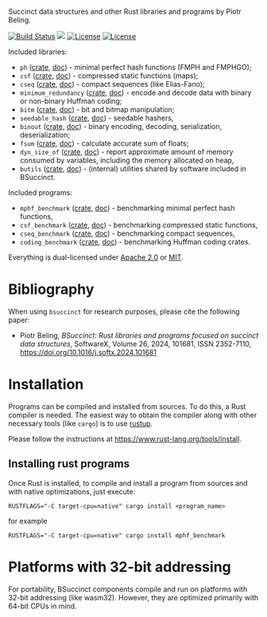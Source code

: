 Succinct data structures and other Rust libraries and programs by Piotr Beling.

[![Build Status](https://img.shields.io/github/actions/workflow/status/beling/bsuccinct-rs/rust.yml?style=flat-square)](https://github.com/beling/bsuccinct-rs/actions/)
[![](https://tokei.rs/b1/github/beling/bsuccinct-rs?type=Rust,Python&style=flat-square)](https://github.com/beling/bsuccinct-rs)
[![License](https://img.shields.io/badge/license-Apache%202.0-blue?style=flat-square)](LICENSE-APACHE)
[![License](https://img.shields.io/badge/license-MIT-blue?style=flat-square)](LICENSE-MIT)

Included libraries:
- `ph` ([crate](https://crates.io/crates/ph), [doc](https://docs.rs/ph)) - minimal perfect hash functions (FMPH and FMPHGO);
- `csf` ([crate](https://crates.io/crates/csf), [doc](https://docs.rs/csf)) - compressed static functions (maps);
- `cseq` ([crate](https://crates.io/crates/cseq), [doc](https://docs.rs/cseq)) - compact sequences (like Elias-Fano);
- `minimum_redundancy` ([crate](https://crates.io/crates/minimum_redundancy), [doc](https://docs.rs/minimum_redundancy)) - encode and decode data with binary or non-binary Huffman coding;
- `bitm` ([crate](https://crates.io/crates/bitm), [doc](https://docs.rs/bitm)) - bit and bitmap manipulation;
- `seedable_hash` ([crate](https://crates.io/crates/seedable_hash), [doc](https://docs.rs/seedable_hash)) - seedable hashers,
- `binout` ([crate](https://crates.io/crates/binout), [doc](https://docs.rs/binout)) - binary encoding, decoding, serialization, deserialization;
- `fsum` ([crate](https://crates.io/crates/fsum), [doc](https://docs.rs/fsum)) - calculate accurate sum of floats;
- `dyn_size_of` ([crate](https://crates.io/crates/dyn_size_of), [doc](https://docs.rs/dyn_size_of)) - report approximate amount of memory consumed by variables, including the memory allocated on heap,
- `butils` ([crate](https://crates.io/crates/butils), [doc](https://docs.rs/butils)) - (internal) utilities shared by software included in BSuccinct.

Included programs:
- `mphf_benchmark` ([crate](https://crates.io/crates/mphf_benchmark), [doc](https://docs.rs/mphf_benchmark)) - benchmarking minimal perfect hash functions,
- `csf_benchmark` ([crate](https://crates.io/crates/csf_benchmark), [doc](https://docs.rs/csf_benchmark)) - benchmarking compressed static functions,
- `cseq_benchmark` ([crate](https://crates.io/crates/cseq_benchmark), [doc](https://docs.rs/cseq_benchmark)) - benchmarking compact sequences,
- `coding_benchmark` ([crate](https://crates.io/crates/coding_benchmark), [doc](https://docs.rs/coding_benchmark)) - benchmarking Huffman coding crates.

Everything is dual-licensed under [Apache 2.0](LICENSE-APACHE) or [MIT](LICENSE-MIT).

# Bibliography
When using `bsuccinct` for research purposes, please cite the following paper:
- Piotr Beling, *BSuccinct: Rust libraries and programs focused on succinct data structures*, SoftwareX, Volume 26, 2024, 101681, ISSN 2352-7110,
<https://doi.org/10.1016/j.softx.2024.101681>

# Installation
Programs can be compiled and installed from sources. To do this, a Rust compiler is needed.
The easiest way to obtain the compiler along with other necessary tools (like `cargo`) is
to use [rustup](https://www.rust-lang.org/tools/install).

Please follow the instructions at https://www.rust-lang.org/tools/install.

## Installing rust programs
Once Rust is installed, to compile and install a program from sources and with native optimizations, just execute:

```RUSTFLAGS="-C target-cpu=native" cargo install <program_name>```

for example

```RUSTFLAGS="-C target-cpu=native" cargo install mphf_benchmark```

# Platforms with 32-bit addressing
For portability, BSuccinct components compile and run on platforms with 32-bit addressing (like wasm32). However, they are optimized primarily with 64-bit CPUs in mind.